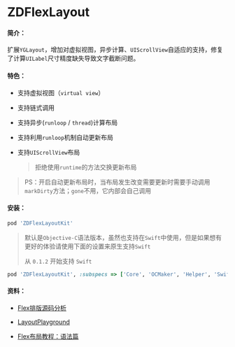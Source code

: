 # ZDFlexLayout

#### 简介：

扩展`YGLayout`，增加对虚拟视图，异步计算、`UIScrollView`自适应的支持，修复了计算`UILabel`尺寸精度缺失导致文字截断问题。

#### 特色：

+ 支持虚拟视图（`virtual view`）

+ 支持链式调用

+ 支持异步(`runloop` / `thread`)计算布局

+ 支持利用`runloop`机制自动更新布局

+ 支持`UIScrollView`布局


    > 拒绝使用`runtime`的方法交换更新布局
    
> PS：开启自动更新布局时，当布局发生改变需要更新时需要手动调用 `markDirty`方法；`gone`不用，它内部会自己调用

#### 安装：

```ruby
pod 'ZDFlexLayoutKit'
```

> 默认是`Objective-C`语法版本，虽然也支持在`Swift`中使用，但是如果想有更好的体验请使用下面的设置来原生支持`Swift`
>
> 从 `0.1.2` 开始支持 `Swift`

```ruby
pod 'ZDFlexLayoutKit', :subspecs => ['Core', 'OCMaker', 'Helper', 'SwiftMaker']
```

#### 资料：

+ [Flex排版源码分析](https://juejin.im/post/5ad1c4a8f265da2389262828)

+ [LayoutPlayground](https://yogalayout.com/playground)

+ [Flex布局教程：语法篇](http://www.ruanyifeng.com/blog/2015/07/flex-grammar.html)


